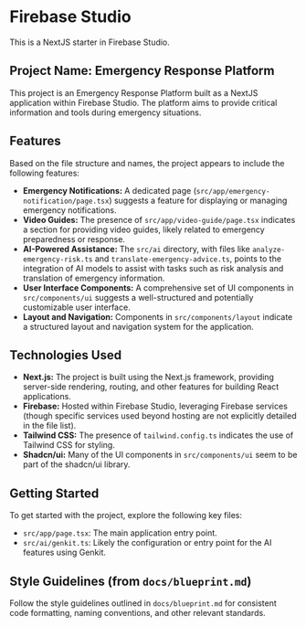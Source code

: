 # Firebase Studio

This is a NextJS starter in Firebase Studio.

## Project Name: Emergency Response Platform
This project is an Emergency Response Platform built as a NextJS application within Firebase Studio. The platform aims to provide critical information and tools during emergency situations.
## Features
Based on the file structure and names, the project appears to include the following features:
- **Emergency Notifications:** A dedicated page (`src/app/emergency-notification/page.tsx`) suggests a feature for displaying or managing emergency notifications.
- **Video Guides:** The presence of `src/app/video-guide/page.tsx` indicates a section for providing video guides, likely related to emergency preparedness or response.
- **AI-Powered Assistance:** The `src/ai` directory, with files like `analyze-emergency-risk.ts` and `translate-emergency-advice.ts`, points to the integration of AI models to assist with tasks such as risk analysis and translation of emergency information.
- **User Interface Components:** A comprehensive set of UI components in `src/components/ui` suggests a well-structured and potentially customizable user interface.
- **Layout and Navigation:** Components in `src/components/layout` indicate a structured layout and navigation system for the application.
## Technologies Used
- **Next.js:** The project is built using the Next.js framework, providing server-side rendering, routing, and other features for building React applications.
- **Firebase:** Hosted within Firebase Studio, leveraging Firebase services (though specific services used beyond hosting are not explicitly detailed in the file list).
- **Tailwind CSS:** The presence of `tailwind.config.ts` indicates the use of Tailwind CSS for styling.
- **Shadcn/ui:** Many of the UI components in `src/components/ui` seem to be part of the shadcn/ui library.
## Getting Started
To get started with the project, explore the following key files:
- `src/app/page.tsx`: The main application entry point.
- `src/ai/genkit.ts`: Likely the configuration or entry point for the AI features using Genkit.
## Style Guidelines (from `docs/blueprint.md`)
Follow the style guidelines outlined in `docs/blueprint.md` for consistent code formatting, naming conventions, and other relevant standards.


